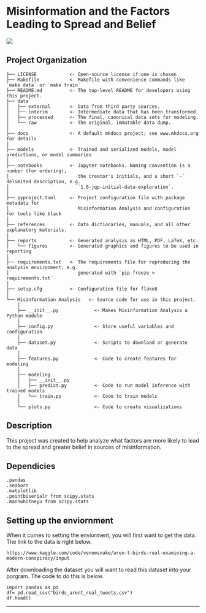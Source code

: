# Misinformation and the Factors Leading to Spread and Belief

<a target="_blank" href="https://cookiecutter-data-science.drivendata.org/">
    <img src="https://img.shields.io/badge/CCDS-Project%20template-328F97?logo=cookiecutter" />
</a>


## Project Organization

```
├── LICENSE            <- Open-source license if one is chosen
├── Makefile           <- Makefile with convenience commands like `make data` or `make train`
├── README.md          <- The top-level README for developers using this project.
├── data
│   ├── external       <- Data from third party sources.
│   ├── interim        <- Intermediate data that has been transformed.
│   ├── processed      <- The final, canonical data sets for modeling.
│   └── raw            <- The original, immutable data dump.
│
├── docs               <- A default mkdocs project; see www.mkdocs.org for details
│
├── models             <- Trained and serialized models, model predictions, or model summaries
│
├── notebooks          <- Jupyter notebooks. Naming convention is a number (for ordering),
│                         the creator's initials, and a short `-` delimited description, e.g.
│                         `1.0-jqp-initial-data-exploration`.
│
├── pyproject.toml     <- Project configuration file with package metadata for 
│                         Misinformation Analysis and configuration for tools like black
│
├── references         <- Data dictionaries, manuals, and all other explanatory materials.
│
├── reports            <- Generated analysis as HTML, PDF, LaTeX, etc.
│   └── figures        <- Generated graphics and figures to be used in reporting
│
├── requirements.txt   <- The requirements file for reproducing the analysis environment, e.g.
│                         generated with `pip freeze > requirements.txt`
│
├── setup.cfg          <- Configuration file for flake8
│
└── Misinformation Analysis   <- Source code for use in this project.
    │
    ├── __init__.py             <- Makes Misinformation Analysis a Python module
    │
    ├── config.py               <- Store useful variables and configuration
    │
    ├── dataset.py              <- Scripts to download or generate data
    │
    ├── features.py             <- Code to create features for modeling
    │
    ├── modeling                
    │   ├── __init__.py 
    │   ├── predict.py          <- Code to run model inference with trained models          
    │   └── train.py            <- Code to train models
    │
    └── plots.py                <- Code to create visualizations
```
## Description
This project was created to help analyze what factors are more likely to lead to the spread and greater belief in sources of misinformation.

## Dependicies
```
.pandas
.seaborn
.matplotlib
.pointbiserialr from scipy.stats
.mannwhitneyu from scipy.stats
```
## Setting up the enviornment
When it comes to setting the enviorment, you will first want to get the data. The link to the data is right below.
```
https://www.kaggle.com/code/venomsnake/aren-t-birds-real-examining-a-modern-conspiracy/input
```
After downloading the dataset you will want to read this dataset into your porgram. The code to do this is below.
```
import pandas as pd
df= pd.read_csv("birds_arent_real_tweets.csv")
df.head()
```


--------

